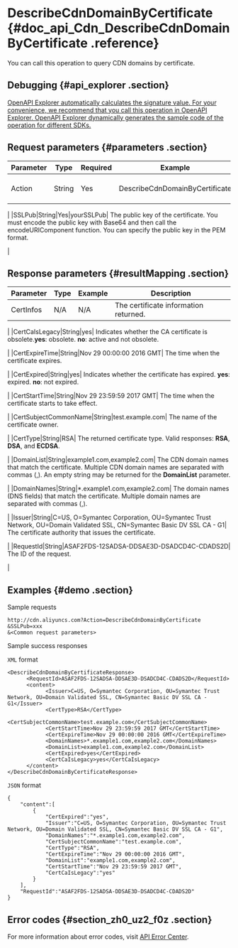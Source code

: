 # DescribeCdnDomainByCertificate {#doc_api_Cdn_DescribeCdnDomainByCertificate .reference}

You can call this operation to query CDN domains by certificate.

## Debugging {#api_explorer .section}

[OpenAPI Explorer automatically calculates the signature value. For your convenience, we recommend that you call this operation in OpenAPI Explorer. OpenAPI Explorer dynamically generates the sample code of the operation for different SDKs.](https://api.aliyun.com/#product=Cdn&api=DescribeCdnDomainByCertificate&type=RPC&version=2018-05-10)

## Request parameters {#parameters .section}

|Parameter|Type|Required|Example|Description|
|---------|----|--------|-------|-----------|
|Action|String|Yes|DescribeCdnDomainByCertificate| The operation that you want to perform. Set the value to **DescribeCdnDomainByCertificate**.

 |
|SSLPub|String|Yes|yourSSLPub| The public key of the certificate. You must encode the public key with Base64 and then call the encodeURIComponent function. You can specify the public key in the PEM format.

 |

## Response parameters {#resultMapping .section}

|Parameter|Type|Example|Description|
|---------|----|-------|-----------|
|CertInfos|N/A|N/A| The certificate information returned.

 |
|CertCaIsLegacy|String|yes| Indicates whether the CA certificate is obsolete.**yes**: obsolete. **no**: active and not obsolete.

 |
|CertExpireTime|String|Nov 29 00:00:00 2016 GMT| The time when the certificate expires.

 |
|CertExpired|String|yes| Indicates whether the certificate has expired. **yes**: expired. **no**: not expired.

 |
|CertStartTime|String|Nov 29 23:59:59 2017 GMT| The time when the certificate starts to take effect.

 |
|CertSubjectCommonName|String|test.example.com| The name of the certificate owner.

 |
|CertType|String|RSA| The returned certificate type. Valid responses: **RSA**, **DSA**, and **ECDSA**.

 |
|DomainList|String|example1.com,example2.com| The CDN domain names that match the certificate. Multiple CDN domain names are separated with commas \(,\). An empty string may be returned for the **DomainList** parameter.

 |
|DomainNames|String|\*.example1.com,example2.com| The domain names \(DNS fields\) that match the certificate. Multiple domain names are separated with commas \(,\).

 |
|Issuer|String|C=US, O=Symantec Corporation, OU=Symantec Trust Network, OU=Domain Validated SSL, CN=Symantec Basic DV SSL CA - G1| The certificate authority that issues the certificate.

 |
|RequestId|String|ASAF2FDS-12SADSA-DDSAE3D-DSADCD4C-CDADS2D| The ID of the request.

 |

## Examples {#demo .section}

Sample requests

``` {#request_demo}
http://cdn.aliyuncs.com?Action=DescribeCdnDomainByCertificate
&SSLPub=xxx
&<Common request parameters>
```

Sample success responses

`XML` format

``` {#xml_return_success_demo}
<DescribeCdnDomainByCertificateResponse>
	  <RequestId>ASAF2FDS-12SADSA-DDSAE3D-DSADCD4C-CDADS2D</RequestId>
	  <content>
		    <Issuer>C=US, O=Symantec Corporation, OU=Symantec Trust Network, OU=Domain Validated SSL, CN=Symantec Basic DV SSL CA - G1</Issuer>
		    <CertType>RSA</CertType>
		    <CertSubjectCommonName>test.example.com</CertSubjectCommonName>
		    <CertStartTime>Nov 29 23:59:59 2017 GMT</CertStartTime>
		    <CertExpireTime>Nov 29 00:00:00 2016 GMT</CertExpireTime>
		    <DomainNames>*.example1.com,example2.com</DomainNames>
		    <DomainList>example1.com,example2.com</DomainList>
		    <CertExpired>yes</CertExpired>
		    <CertCaIsLegacy>yes</CertCaIsLegacy>
	  </content>
</DescribeCdnDomainByCertificateResponse>
```

`JSON` format

``` {#json_return_success_demo}
{
	"content":[
		{
			"CertExpired":"yes",
			"Issuer":"C=US, O=Symantec Corporation, OU=Symantec Trust Network, OU=Domain Validated SSL, CN=Symantec Basic DV SSL CA - G1",
			"DomainNames":"*.example1.com,example2.com",
			"CertSubjectCommonName":"test.example.com",
			"CertType":"RSA",
			"CertExpireTime":"Nov 29 00:00:00 2016 GMT",
			"DomainList":"example1.com,example2.com",
			"CertStartTime":"Nov 29 23:59:59 2017 GMT",
			"CertCaIsLegacy":"yes"
		}
	],
	"RequestId":"ASAF2FDS-12SADSA-DDSAE3D-DSADCD4C-CDADS2D"
}
```

## Error codes {#section_zh0_uz2_f0z .section}

For more information about error codes, visit [API Error Center](https://error-center.alibabacloud.com/status/product/Cdn).

